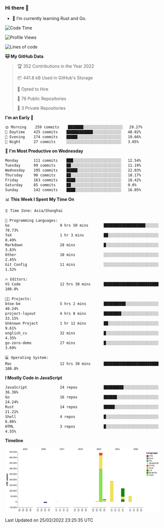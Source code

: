 ### Hi there 👋

- 🌱 I’m currently learning Rust and Go.

<!--START_SECTION:waka-->
![Code Time](http://img.shields.io/badge/Code%20Time-259%20hrs%2053%20mins-blue)

![Profile Views](http://img.shields.io/badge/Profile%20Views-0-blue)

![Lines of code](https://img.shields.io/badge/From%20Hello%20World%20I%27ve%20Written-835%20Thousand%20lines%20of%20code-blue)

**🐱 My GitHub Data** 

> 🏆 352 Contributions in the Year 2022
 > 
> 📦 441.8 kB Used in GitHub's Storage 
 > 
> 💼 Opted to Hire
 > 
> 📜 76 Public Repositories 
 > 
> 🔑 3 Private Repositories  
 > 
**I'm an Early 🐤** 

```text
🌞 Morning    259 commits    ███████░░░░░░░░░░░░░░░░░░   29.27% 
🌆 Daytime    425 commits    ████████████░░░░░░░░░░░░░   48.02% 
🌃 Evening    174 commits    █████░░░░░░░░░░░░░░░░░░░░   19.66% 
🌙 Night      27 commits     ░░░░░░░░░░░░░░░░░░░░░░░░░   3.05%

```
📅 **I'm Most Productive on Wednesday** 

```text
Monday       111 commits    ███░░░░░░░░░░░░░░░░░░░░░░   12.54% 
Tuesday      99 commits     ██░░░░░░░░░░░░░░░░░░░░░░░   11.19% 
Wednesday    195 commits    █████░░░░░░░░░░░░░░░░░░░░   22.03% 
Thursday     90 commits     ██░░░░░░░░░░░░░░░░░░░░░░░   10.17% 
Friday       163 commits    ████░░░░░░░░░░░░░░░░░░░░░   18.42% 
Saturday     85 commits     ██░░░░░░░░░░░░░░░░░░░░░░░   9.6% 
Sunday       142 commits    ████░░░░░░░░░░░░░░░░░░░░░   16.05%

```


📊 **This Week I Spent My Time On** 

```text
⌚︎ Time Zone: Asia/Shanghai

💬 Programming Languages: 
Go                       9 hrs 50 mins       ███████████████████░░░░░░   78.73% 
TeX                      1 hr 3 mins         ██░░░░░░░░░░░░░░░░░░░░░░░   8.49% 
Markdown                 28 mins             █░░░░░░░░░░░░░░░░░░░░░░░░   3.83% 
Other                    18 mins             ░░░░░░░░░░░░░░░░░░░░░░░░░   2.45% 
Git Config               11 mins             ░░░░░░░░░░░░░░░░░░░░░░░░░   1.52%

🔥 Editors: 
VS Code                  12 hrs 30 mins      █████████████████████████   100.0%

🐱‍💻 Projects: 
btoe-be                  5 hrs 2 mins        ██████████░░░░░░░░░░░░░░░   40.24% 
project-layout           4 hrs 8 mins        ████████░░░░░░░░░░░░░░░░░   33.15% 
Unknown Project          1 hr 12 mins        ██░░░░░░░░░░░░░░░░░░░░░░░   9.61% 
english_cv               32 mins             █░░░░░░░░░░░░░░░░░░░░░░░░   4.35% 
go-zero-demo             27 mins             █░░░░░░░░░░░░░░░░░░░░░░░░   3.69%

💻 Operating System: 
Mac                      12 hrs 30 mins      █████████████████████████   100.0%

```

**I Mostly Code in JavaScript** 

```text
JavaScript               24 repos            █████████░░░░░░░░░░░░░░░░   36.36% 
Go                       16 repos            ██████░░░░░░░░░░░░░░░░░░░   24.24% 
Rust                     14 repos            █████░░░░░░░░░░░░░░░░░░░░   21.21% 
Shell                    4 repos             █░░░░░░░░░░░░░░░░░░░░░░░░   6.06% 
HTML                     3 repos             █░░░░░░░░░░░░░░░░░░░░░░░░   4.55%

```


**Timeline**

![Chart not found](https://raw.githubusercontent.com/elton/elton/main/charts/bar_graph.png) 


 Last Updated on 25/02/2022 23:25:35 UTC
<!--END_SECTION:waka-->

<!--
**elton/elton** is a ✨ _special_ ✨ repository because its `README.md` (this file) appears on your GitHub profile.

Here are some ideas to get you started:

- 🔭 I’m currently working on ...
- 🌱 I’m currently learning ...
- 👯 I’m looking to collaborate on ...
- 🤔 I’m looking for help with ...
- 💬 Ask me about ...
- 📫 How to reach me: ...
- 😄 Pronouns: ...
- ⚡ Fun fact: ...
-->
